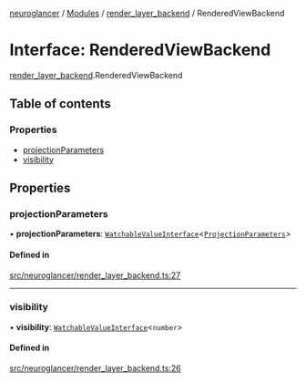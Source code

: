 [neuroglancer](../README.md) / [Modules](../modules.md) / [render\_layer\_backend](../modules/render_layer_backend.md) / RenderedViewBackend

# Interface: RenderedViewBackend

[render_layer_backend](../modules/render_layer_backend.md).RenderedViewBackend

## Table of contents

### Properties

- [projectionParameters](render_layer_backend.RenderedViewBackend.md#projectionparameters)
- [visibility](render_layer_backend.RenderedViewBackend.md#visibility)

## Properties

### projectionParameters

• **projectionParameters**: [`WatchableValueInterface`](trackable_value.WatchableValueInterface.md)<[`ProjectionParameters`](../classes/projection_parameters.ProjectionParameters.md)\>

#### Defined in

[src/neuroglancer/render_layer_backend.ts:27](https://github.com/ActiveBrainAtlas2/neuroglancer/blob/8fef58ad/src/neuroglancer/render_layer_backend.ts#L27)

___

### visibility

• **visibility**: [`WatchableValueInterface`](trackable_value.WatchableValueInterface.md)<`number`\>

#### Defined in

[src/neuroglancer/render_layer_backend.ts:26](https://github.com/ActiveBrainAtlas2/neuroglancer/blob/8fef58ad/src/neuroglancer/render_layer_backend.ts#L26)
